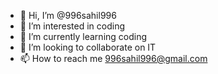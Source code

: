 - 👋 Hi, I’m @996sahil996
- 👀 I’m interested in coding
- 🌱 I’m currently learning coding
- 💞️ I’m looking to collaborate on IT
- 📫 How to reach me 996sahil996@gmail.com

<!---
996sahil996/996sahil996 is a ✨ special ✨ repository because its `README.md` (this file) appears on your GitHub profile.
You can click the Preview link to take a look at your changes.
--->
